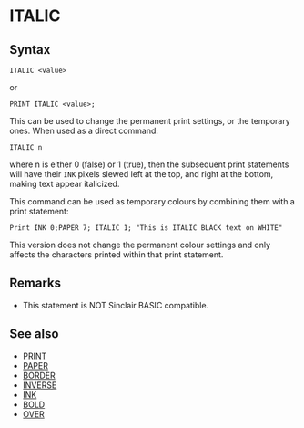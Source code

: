 # ITALIC

## Syntax
```
ITALIC <value>
```

or

```
PRINT ITALIC <value>;
```

This can be used to change the permanent print settings, or the temporary ones.
When used as a direct command:

```
ITALIC n
```

where n is either 0 (false) or 1 (true), then the subsequent print statements will have their `INK`
pixels slewed left at the top, and right at the bottom, making text appear italicized.

This command can be used as temporary colours by combining them with a print statement:

```
Print INK 0;PAPER 7; ITALIC 1; "This is ITALIC BLACK text on WHITE"
```

This version does not change the permanent colour settings and only affects
the characters printed within that print statement.

## Remarks
* This statement is NOT Sinclair BASIC compatible.

## See also
* [PRINT](print.md)
* [PAPER](paper.md)
* [BORDER](border.md)
* [INVERSE](inverse.md)
* [INK](ink.md)
* [BOLD](bold.md)
* [OVER](over.md)
